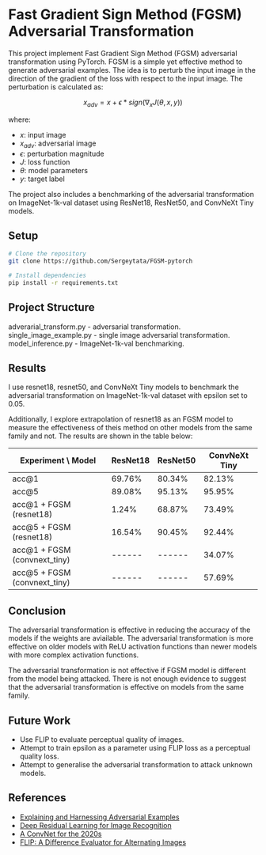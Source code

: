 # Fast Gradient Sign Method (FGSM) Adversarial Transformation
This project implement Fast Gradient Sign Method (FGSM) adversarial transformation using PyTorch. FGSM is a simple yet effective method to generate adversarial examples. The idea is to perturb the input image in the direction of the gradient of the loss with respect to the input image. The perturbation is calculated as:

```math
x_{adv} = x + \epsilon * sign(\nabla_x J(\theta, x, y))
```

where:
- $x$: input image
- $x_{adv}$: adversarial image
- $\epsilon$: perturbation magnitude
- $J$: loss function
- $\theta$: model parameters
- $y$: target label

The project also includes a benchmarking of the adversarial transformation on ImageNet-1k-val dataset using ResNet18, ResNet50, and ConvNeXt Tiny models.


## Setup

```bash
# Clone the repository
git clone https://github.com/Sergeytata/FGSM-pytorch

# Install dependencies
pip install -r requirements.txt
```

## Project Structure
adverarial_transform.py - adversarial transformation.
single_image_example.py - single image adversarial transformation.
model_inference.py - ImageNet-1k-val benchmarking.

## Results
I use resnet18, resnet50, and ConvNeXt Tiny models to benchmark the adversarial transformation on ImageNet-1k-val dataset with epsilon set to 0.05. 

Additionally, I explore extrapolation of resnet18 as an FGSM model to measure the effectiveness of theis method on other models from the same family and not.
The results are shown in the table below:


|      Experiment \ Model      | ResNet18 | ResNet50 | ConvNeXt Tiny |
|------------------------------|----------|----------|---------------|
| acc@1                        |  69.76%  |  80.34%  |    82.13%     |
| acc@5                        |  89.08%  |  95.13%  |    95.95%     |
| acc@1 + FGSM (resnet18)      |   1.24%  |  68.87%  |    73.49%     |
| acc@5 + FGSM (resnet18)      |  16.54%  |  90.45%  |    92.44%     |
| acc@1 + FGSM (convnext_tiny) |  ------  |  ------  |    34.07%     |
| acc@5 + FGSM (convnext_tiny) |  ------  |  ------  |    57.69%     |

## Conclusion
The adversarial transformation is effective in reducing the accuracy of the models if the weights are aviailable. The adversarial transformation is more effective on older models with ReLU activation functions than newer models with more complex activation functions. 

The adversarial transformation is not effective if FGSM model is different from the model being attacked. There is not enough evidence to suggest that the adversarial transformation is effective on models from the same family.

## Future Work
- Use FLIP to evaluate perceptual quality of images.
- Attempt to train epsilon as a parameter using FLIP loss as a perceptual quality loss.
- Attempt to generalise the adversarial transformation to attack unknown models.

## References
- [Explaining and Harnessing Adversarial Examples](https://arxiv.org/abs/1412.6572)
- [Deep Residual Learning for Image Recognition](https://arxiv.org/abs/1512.03385)
- [A ConvNet for the 2020s](https://arxiv.org/abs/2201.03545)
- [FLIP: A Difference Evaluator for Alternating Images](https://research.nvidia.com/sites/default/files/node/3260/FLIP_Paper.pdf)

